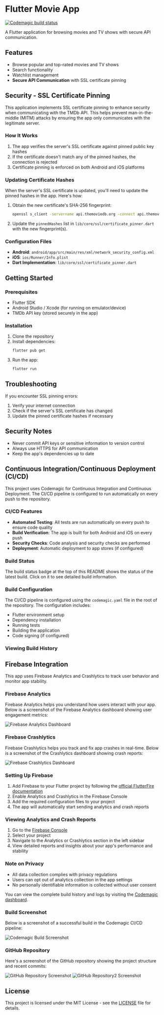 # Flutter Movie App

[![Codemagic build status](https://api.codemagic.io/apps/6853fc0de989936f7590836c/6853fc0de989936f7590836b/status_badge.svg)](https://codemagic.io/app/6853fc0de989936f7590836c/6853fc0de989936f7590836b/latest_build)

A Flutter application for browsing movies and TV shows with secure API communication.

## Features

- Browse popular and top-rated movies and TV shows
- Search functionality
- Watchlist management
- **Secure API Communication** with SSL certificate pinning

## Security - SSL Certificate Pinning

This application implements SSL certificate pinning to enhance security when communicating with the TMDb API. This helps prevent man-in-the-middle (MITM) attacks by ensuring the app only communicates with the legitimate server.

### How It Works

1. The app verifies the server's SSL certificate against pinned public key hashes
2. If the certificate doesn't match any of the pinned hashes, the connection is rejected
3. Certificate pinning is enforced on both Android and iOS platforms

### Updating Certificate Hashes

When the server's SSL certificate is updated, you'll need to update the pinned hashes in the app. Here's how:

1. Obtain the new certificate's SHA-256 fingerprint:
   ```bash
   openssl s_client -servername api.themoviedb.org -connect api.themoviedb.org:443 < /dev/null 2>/dev/null | openssl x509 -noout -fingerprint -sha256
   ```

2. Update the `pinnedHashes` list in `lib/core/ssl/certificate_pinner.dart` with the new fingerprint(s).

### Configuration Files

- **Android**: `android/app/src/main/res/xml/network_security_config.xml`
- **iOS**: `ios/Runner/Info.plist`
- **Dart Implementation**: `lib/core/ssl/certificate_pinner.dart`

## Getting Started

### Prerequisites

- Flutter SDK
- Android Studio / Xcode (for running on emulator/device)
- TMDb API key (stored securely in the app)

### Installation

1. Clone the repository
2. Install dependencies:
   ```bash
   flutter pub get
   ```
3. Run the app:
   ```bash
   flutter run
   ```

## Troubleshooting

If you encounter SSL pinning errors:
1. Verify your internet connection
2. Check if the server's SSL certificate has changed
3. Update the pinned certificate hashes if necessary

## Security Notes

- Never commit API keys or sensitive information to version control
- Always use HTTPS for API communication
- Keep the app's dependencies up to date

## Continuous Integration/Continuous Deployment (CI/CD)

This project uses Codemagic for Continuous Integration and Continuous Deployment. The CI/CD pipeline is configured to run automatically on every push to the repository.

### CI/CD Features

- **Automated Testing**: All tests are run automatically on every push to ensure code quality
- **Build Verification**: The app is built for both Android and iOS on every push
- **Security Checks**: Code analysis and security checks are performed
- **Deployment**: Automatic deployment to app stores (if configured)

### Build Status

The build status badge at the top of this README shows the status of the latest build. Click on it to see detailed build information.

### Build Configuration

The CI/CD pipeline is configured using the `codemagic.yaml` file in the root of the repository. The configuration includes:

- Flutter environment setup
- Dependency installation
- Running tests
- Building the application
- Code signing (if configured)

### Viewing Build History

## Firebase Integration

This app uses Firebase Analytics and Crashlytics to track user behavior and monitor app stability.

### Firebase Analytics

Firebase Analytics helps you understand how users interact with your app. Below is a screenshot of the Firebase Analytics dashboard showing user engagement metrics:

![Firebase Analytics Dashboard](assets/image/fAnalytics.png)

### Firebase Crashlytics

Firebase Crashlytics helps you track and fix app crashes in real-time. Below is a screenshot of the Crashlytics dashboard showing crash reports:

![Firebase Crashlytics Dashboard](assets/image/fCrash.png)

### Setting Up Firebase

1. Add Firebase to your Flutter project by following the [official FlutterFire documentation](https://firebase.flutter.dev/docs/overview/)
2. Enable Analytics and Crashlytics in the Firebase Console
3. Add the required configuration files to your project
4. The app will automatically start sending analytics and crash reports

### Viewing Analytics and Crash Reports

1. Go to the [Firebase Console](https://console.firebase.google.com/)
2. Select your project
3. Navigate to the Analytics or Crashlytics section in the left sidebar
4. View detailed reports and insights about your app's performance and stability

### Note on Privacy

- All data collection complies with privacy regulations
- Users can opt out of analytics collection in the app settings
- No personally identifiable information is collected without user consent


You can view the complete build history and logs by visiting the [Codemagic dashboard](https://codemagic.io/apps/6672e1c6f8b3c8b3e4e3e1d6/6854290c207ff53600801f3c/builds).

### Build Screenshot

Below is a screenshot of a successful build in the Codemagic CI/CD pipeline:

![Codemagic Build Screenshot](assets/image/codemagic-build.png)

### GitHub Repository

Here's a screenshot of the GitHub repository showing the project structure and recent commits:

![GitHub Repository Screenshot](assets/image/github-repo.png)
![GitHub Repository2 Screenshot](assets/image/github-repo2.png)

## License

This project is licensed under the MIT License - see the [LICENSE](LICENSE) file for details.

